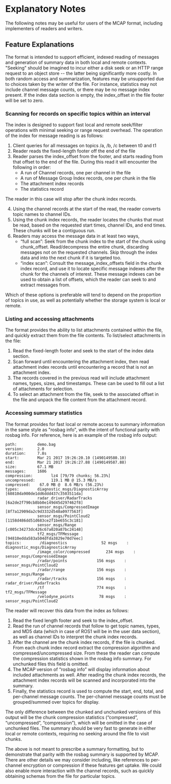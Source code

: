 # Explanatory Notes

The following notes may be useful for users of the MCAP format, including implementers of readers and writers.

## Feature Explanations

The format is intended to support efficient, indexed reading of messages and generation of summary data in both local and remote contexts. "Seeking" should be imagined to incur either a disk seek or an HTTP range request to an object store -- the latter being significantly more costly. In both random access and summarization, features may be unsupported due to choices taken by the writer of the file. For instance, statistics may not include channel message counts, or there may be no message index present. If the index data section is empty, the index_offset in the file footer will be set to zero.

### Scanning for records on specific topics within an interval

The index is designed to support fast local and remote seek/filter operations with minimal seeking or range request overhead. The operation of the index for message reading is as follows:

1. Client queries for all messages on topics /a, /b, /c between t0 and t1
2. Reader reads the fixed-length footer off the end of the file
3. Reader parses the index_offset from the footer, and starts reading from that offset to the end of the file. During this read it will encounter the following in order:
   - A run of Channel records, one per channel in the file
   - A run of Message Group Index records, one per chunk in the file
   - The attachment index records
   - The statistics record

The reader in this case will stop after the chunk index records.

4. Using the channel records at the start of the read, the reader converts topic names to channel IDs.
5. Using the chunk index records, the reader locates the chunks that must be read, based on the requested start times, channel IDs, and end times. These chunks will be a contiguous run.
6. Readers may access the message data in at least two ways,
   - “full scan”: Seek from the chunk index to the start of the chunk using chunk_offset. Read/decompress the entire chunk, discarding messages not on the requested channels. Skip through the index data and into the next chunk if it is targeted too.
   - “index scan”: Consult the message_index_offsets field in the chunk index record, and use it to locate specific message indexes after the chunk for the channels of interest. These message indexes can be used to obtain a list of offsets, which the reader can seek to and extract messages from.

Which of these options is preferable will tend to depend on the proportion of topics in use, as well as potentially whether the storage system is local or remote.

### Listing and accessing attachments

The format provides the ability to list attachments contained within the file, and quickly extract them from the file contents. To list/select attachments in the file:

1. Read the fixed-length footer and seek to the start of the index data section.
2. Scan forward until encountering the attachment index, then read attachment index records until encountering a record that is not an attachment index.
3. The records covered in the previous read will include attachment names, types, sizes, and timestamps. These can be used to fill out a list of attachments for selection.
4. To select an attachment from the file, seek to the associated offset in the file and unpack the file content from the attachment record.

### Accessing summary statistics

The format provides for fast local or remote access to summary information in the same style as "rosbag info", with the intent of functional parity with rosbag info. For reference, here is an example of the rosbag info output:

```
path:         demo.bag
version:      2.0
duration:     7.8s
start:        Mar 21 2017 19:26:20.10 (1490149580.10)
end:          Mar 21 2017 19:26:27.88 (1490149587.88)
size:         67.1 MB
messages:     1606
compression:        lz4 [79/79 chunks; 56.23%]
uncompressed:       119.1 MB @ 15.3 MB/s
compressed:    67.0 MB @  8.6 MB/s (56.23%)
types:        diagnostic_msgs/DiagnosticArray [60810da900de1dd6ddd437c3503511da]
              radar_driver/RadarTracks        [6a2de2f790cb8bb0e149d45d297462f8]
              sensor_msgs/CompressedImage     [8f7a12909da2c9d3332d540a0977563f]
              sensor_msgs/PointCloud2         [1158d486dd51d683ce2f1be655c3c181]
              sensor_msgs/Range               [c005c34273dc426c67a020a87bc24148]
              tf2_msgs/TFMessage              [94810edda583a504dfda3829e70d7eec]
topics:        /diagnostics               52 msgs    : diagnostic_msgs/DiagnosticArray
              /image_color/compressed       234 msgs    : sensor_msgs/CompressedImage
              /radar/points             156 msgs    : sensor_msgs/PointCloud2
              /radar/range              156 msgs    : sensor_msgs/Range
              /radar/tracks             156 msgs    : radar_driver/RadarTracks
              /tf                       774 msgs    : tf2_msgs/TFMessage
              /velodyne_points           78 msgs    : sensor_msgs/PointCloud2
```

The reader will recover this data from the index as follows:

1. Read the fixed length footer and seek to the index_offset.
2. Read the run of channel records that follow to get topic names, types, and MD5 data (which in case of ROS1 will be in the user data section), as well as channel IDs to interpret the chunk index records.
3. After the channel are the chunk index records, if the file is chunked. From each chunk index record extract the compression algorithm and compressed/uncompressed size. From these the reader can compute the compression statistics shown in the rosbag info summary. For unchunked files this field is omitted.
4. The MCAP version of “rosbag info” will display information about included attachments as well. After reading the chunk index records, the attachment index records will be scanned and incorporated into the summary.
5. Finally, the statistics record is used to compute the start, end, total, and per-channel message counts. The per-channel message counts must be grouped/summed over topics for display.

The only difference between the chunked and unchunked versions of this output will be the chunk compression statistics (“compressed”, “uncompressed”, “compression”), which will be omitted in the case of unchunked files. The summary should be very fast to generate in either local or remote contexts, requiring no seeking around the file to visit chunks.

The above is not meant to prescribe a summary formatting, but to demonstrate that parity with the rosbag summary is supported by MCAP. There are other details we may consider including, like references to per-channel encryption or compression if these features get uptake. We could also enable more interaction with the channel records, such as quickly obtaining schemas from the file for particular topics.
